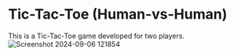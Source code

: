 # Tic-Tac-Toe (Human-vs-Human)
This is a Tic-Tac-Toe game developed for two players.
![Screenshot 2024-09-06 121854](https://github.com/user-attachments/assets/4d078866-f44c-46c4-9a51-6ec4f5c90d80)
